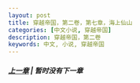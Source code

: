 ```yaml
---
layout: post
title: 穿越帝国，第二卷，第七章，海上仙山
categories: [中文小说, 穿越帝国]
description: 穿越帝国，第二卷
keywords: 中文, 小说, 穿越帝国
---
```


##### [上一章](/2020/03/29/TimeTravellerEmpire-2-6/) | 暂时没有下一章